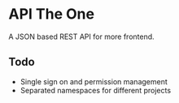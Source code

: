 API The One
===========

A JSON based REST API for more frontend.

## Todo

- Single sign on and permission management
- Separated namespaces for different projects
